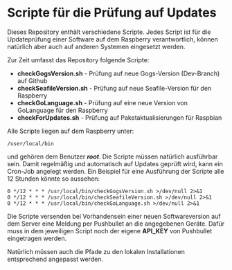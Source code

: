 # Scripte für die Prüfung auf Updates

Dieses Repository enthält verschiedene Scripte. Jedes Script ist für die Updateprüfung einer Software auf dem Raspberry verantwortlich, können natürlich aber auch auf anderen Systemen eingesetzt werden.

Zur Zeit umfasst das Repository folgende Scripte:

- **checkGogsVersion.sh** - Prüfung auf neue Gogs-Version (Dev-Branch) auf Github
- **checkSeafileVersion.sh** - Prüfung auf neue Seafile-Version für den Raspberry
- **checkGoLanguage.sh** - Prüfung auf eine neue Version von GoLanguage für den Raspberry
- **checkForUpdates.sh** - Prüfung auf Paketaktualisierungen für Raspbian

Alle Scripte liegen auf dem Raspberry unter:

    /user/local/bin

und gehören dem Benutzer ***root***. Die Scripte müssen natürlich ausführbar sein. Damit regelmäßig und automatisch auf Updates geprüft wird, kann ein Cron-Job angelegt werden. Ein Beispiel für eine Ausführung der Scripte alle 12 Stunden könnte so aussehen:

    0 */12 * * * /usr/local/bin/checkGogsVersion.sh >/dev/null 2>&1
    0 */12 * * * /usr/local/bin/checkSeafileVersion.sh >/dev/null 2>&1
    0 */12 * * * /usr/local/bin/checkGoLanguage.sh >/dev/null 2>&1

Die Scripte versenden bei Vorhandensein einer neuen Softwareversion auf dem Server eine Meldung per Pushbullet an die angegebenen Geräte. Dafür muss in dem jeweiligen Script noch der eigene **API_KEY** von Pushbullet eingetragen werden.

Natürlich müssen auch die Pfade zu den lokalen Installationen entsprechend angepasst werden.
